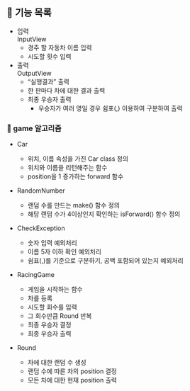 ## 🎯 기능 목록
+ 입력  
InputView
   + 경주 할 자동차 이름 입력 
   + 시도할 횟수 입력
+ 출력  
OutputView
   + “실행결과” 출력
   + 한 판마다 차에 대한 결과 출력
   + 최종 우승자 출력
     + 우승자가 여러 명일 경우 쉼표(,) 이용하여 구분하여 출력

### 👾 game 알고리즘
+ Car
   + 위치, 이름 속성을 가진 Car class 정의 
   + 위치와 이름을 리턴해주는 함수
   + position을 1 증가하는 forward 함수 
  
+ RandomNumber
   + 랜덤 수를 만드는 make() 함수 정의
   + 해당 랜덤 수가 4이상인지 확인하는 isForward() 함수 정의 
  
+ CheckException
   + 숫자 입력 예외처리
   + 이름 5자 이하 확인 예외처리
   + 쉼표(,)를 기준으로 구분하기, 공백 포함되어 있는지 예외처리
  
+ RacingGame
  + 게임을 시작하는 함수
  + 차를 등록
  + 시도할 회수를 입력
  + 그 회수만큼 Round 반복
  + 최종 우승자 결정
  + 최종 우승자 출력

+ Round
  + 차에 대한 랜덤 수 생성
  + 랜덤 수에 따른 차의 position 결정
  + 모든 차에 대한 현재 position 출력
